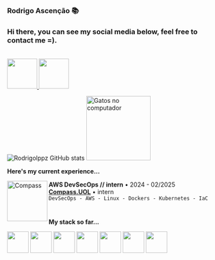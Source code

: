 ### Rodrigo Ascenção 📚

### Hi there, you can see my social media below, feel free to contact me =).

<br>

<a href="https://www.instagram.com/rodrigolpp/">
    <img src="https://user-images.githubusercontent.com/74038190/235294013-a33e5c43-a01c-43f6-b44d-a406d8b4ab75.gif" width="70" height="70">
</a>

<a href="https://www.linkedin.com/in/rsacenss/">
  <img src="https://user-images.githubusercontent.com/74038190/235294012-0a55e343-37ad-4b0f-924f-c8431d9d2483.gif" width="70" height="70">
</a>



![Rodrigolppz GitHub stats](https://github-readme-stats.vercel.app/api?username=Rodrigolppz&show_icons=true&theme=radical)    <img src="https://github.com/Rodrigolppz/rodrigolppz/assets/157632873/afb6cb10-8c6b-4a0d-a538-51bcbcef7d02" alt="Gatos no computador" width="150" height="150">

<b>Here's my current experience... </b>

[<img align="left" height="94px" width="94px" alt="Compass" src="https://media.licdn.com/dms/image/C4E22AQGeOInu0o1uZQ/feedshare-shrink_800/0/1636143287890?e=2147483647&v=beta&t=pA7d85Ab46qbZFNaOZj7DWUz5gJ6fwBNZzqlPWEe3Is"/>](https://compass.uol/en/home/)
**AWS DevSecOps // intern** • 2024 - 02/2025 \
[**Compass.UOL**](https://compass.uol/en/home/) • intern \
`DevSecOps - AWS - Linux - Dockers - Kubernetes - IaC`   

#

<b>My stack so far...</b>

<img height="50px" width="50px" src=https://user-images.githubusercontent.com/25181517/183896132-54262f2e-6d98-41e3-8888-e40ab5a17326.png>  <img height="50px" width="50px" src=https://user-images.githubusercontent.com/25181517/117207330-263ba280-adf4-11eb-9b97-0ac5b40bc3be.png> <img height="50px" width="50px" src=https://github.com/marwin1991/profile-technology-icons/assets/76662862/2481dc48-be6b-4ebb-9e8c-3b957efe69fa>  <img height="50px" width="50px" src=https://user-images.githubusercontent.com/25181517/192158606-7c2ef6bd-6e04-47cf-b5bc-da2797cb5bda.png> <img height="50px" width="50px" src=https://user-images.githubusercontent.com/25181517/183896128-ec99105a-ec1a-4d85-b08b-1aa1620b2046.png>  <img height="50px" width="50px" src=https://user-images.githubusercontent.com/25181517/183345121-36788a6e-5462-424a-be67-af1ebeda79a2.png> <img height="50px" width="50px" src=https://user-images.githubusercontent.com/25181517/183423507-c056a6f9-1ba8-4312-a350-19bcbc5a8697.png>

#


